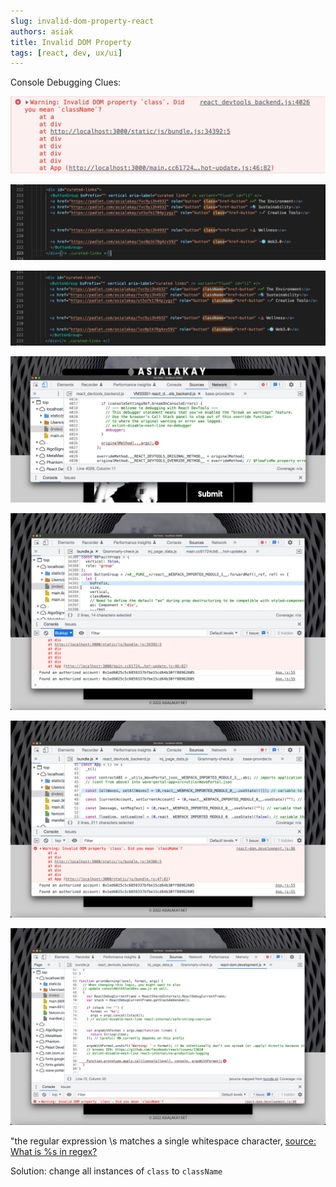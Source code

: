 ```yaml
---
slug: invalid-dom-property-react
authors: asiak
title: Invalid DOM Property 
tags: [react, dev, ux/ui]
---
```


Console Debugging Clues: 

![](./warning-invalid-dom-property-class%402x.jpg)

![](./invalid-dom-class.jpg)

![](./valid-dom-property-classname%402x.jpg)

![react devtools backend](./react-tools-backend%402x.jpg)

![button group bsprefix-classname](./const-Button-group-bsprefix-classname%402x.jpg)

![allWaves classname](./allwaves-classname%402x.jpg)


![format whitespace](./format-whitespace%402x.jpg)

"the regular expression \s matches a single whitespace character, 
[source: What is %s in regex?](https://gufosaggio.net/info/15838/what-is-s-in-regex)

Solution: change all instances of `class` to `className`